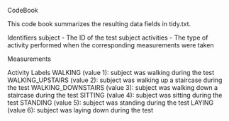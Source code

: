 CodeBook

This code book summarizes the resulting data fields in tidy.txt.

Identifiers
subject - The ID of the test subject
activities - The type of activity performed when the corresponding measurements were taken

Measurements




Activity Labels
WALKING (value 1): subject was walking during the test
WALKING_UPSTAIRS (value 2): subject was walking up a staircase during the test
WALKING_DOWNSTAIRS (value 3): subject was walking down a staircase during the test
SITTING (value 4): subject was sitting during the test
STANDING (value 5): subject was standing during the test
LAYING (value 6): subject was laying down during the test
